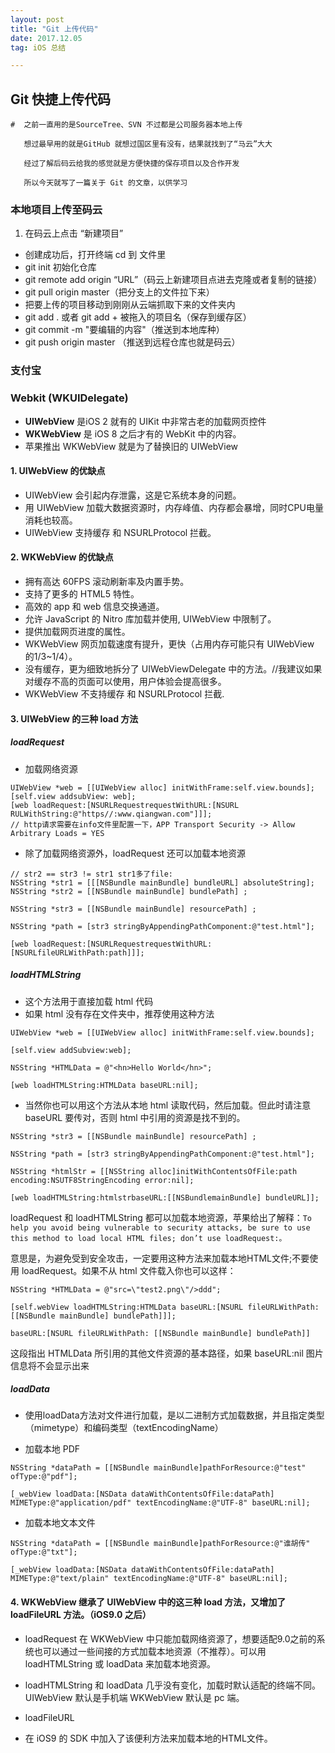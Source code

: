 ```yaml
---
layout: post
title: "Git 上传代码"
date: 2017.12.05
tag: iOS 总结

---
```


## Git 快捷上传代码 
```
#  之前一直用的是SourceTree、SVN 不过都是公司服务器本地上传
   
   想过最早用的就是GitHub 就想过国区里有没有，结果就找到了“马云”大大
   
   经过了解后码云给我的感觉就是方便快捷的保存项目以及合作开发
   
   所以今天就写了一篇关于 Git 的文章，以供学习
```
### 本地项目上传至码云
1.  在码云上点击 “新建项目”
-   创建成功后，打开终端 cd 到 文件里
-   git init 初始化仓库
-   git remote add origin “URL”（码云上新建项目点进去克隆或者复制的链接）
-   git pull origin master（把分支上的文件拉下来）
-   把要上传的项目移动到刚刚从云端抓取下来的文件夹内
-   git add . 或者 git add + 被拖入的项目名（保存到缓存区）
-   git commit -m "要编辑的内容"（推送到本地库种）
-   git push origin master （推送到远程仓库也就是码云）

### 支付宝
### Webkit (WKUIDelegate)
- **UIWebView** 是iOS 2 就有的 UIKit 中非常古老的加载网页控件
- **WKWebView** 是 iOS 8 之后才有的 WebKit 中的内容。
- 苹果推出 WKWebView 就是为了替换旧的 UIWebView

#### 1. UIWebView 的优缺点
- UIWebView 会引起内存泄露，这是它系统本身的问题。
- 用 UIWebView 加载大数据资源时，内存峰值、内存都会暴增，同时CPU电量消耗也较高。
- UIWebView 支持缓存 和 NSURLProtocol 拦截。

#### 2. WKWebView 的优缺点
- 拥有高达 60FPS 滚动刷新率及内置手势。
- 支持了更多的 HTML5 特性。
- 高效的 app 和 web 信息交换通道。
- 允许 JavaScript 的 Nitro 库加载并使用, UIWebView 中限制了。
- 提供加载网页进度的属性。
- WKWebView 网页加载速度有提升，更快（占用内存可能只有 UIWebView 的1/3~1/4）。
- 没有缓存，更为细致地拆分了 UIWebViewDelegate 中的方法。//我建议如果对缓存不高的页面可以使用，用户体验会提高很多。
- WKWebView 不支持缓存 和 NSURLProtocol 拦截.

#### 3. UIWebView 的三种 load 方法

##### loadRequest

- 加载网络资源

```
UIWebView *web = [[UIWebView alloc] initWithFrame:self.view.bounds];
[self.view addsubView: web];
[web loadRequest:[NSURLRequestrequestWithURL:[NSURL RULWithString:@"https//:www.qiangwan.com"]]];
// http请求需要在info文件里配置一下，APP Transport Security -> Allow Arbitrary Loads = YES
```


- 除了加载网络资源外，loadRequest 还可以加载本地资源

```
// str2 == str3 != str1 str1多了file:
NSString *str1 = [[[NSBundle mainBundle] bundleURL] absoluteString];
NSString *str2 = [[NSBundle mainBundle] bundlePath] ;

NSString *str3 = [[NSBundle mainBundle] resourcePath] ;

NSString *path = [str3 stringByAppendingPathComponent:@"test.html"];

[web loadRequest:[NSURLRequestrequestWithURL:[NSURLfileURLWithPath:path]]];
```
##### loadHTMLString

- 这个方法用于直接加载 html 代码
 - 如果 html 没有存在文件夹中，推荐使用这种方法

```
UIWebView *web = [[UIWebView alloc] initWithFrame:self.view.bounds];   

[self.view addSubview:web];    

NSString *HTMLData = @"<hn>Hello World</hn>";

[web loadHTMLString:HTMLData baseURL:nil];
```
- 当然你也可以用这个方法从本地 html 读取代码，然后加载。但此时请注意 baseURL 要传对，否则 html 中引用的资源是找不到的。

```
NSString *str3 = [[NSBundle mainBundle] resourcePath] ;

NSString *path = [str3 stringByAppendingPathComponent:@"test.html"];

NSString *htmlStr = [[NSString alloc]initWithContentsOfFile:path encoding:NSUTF8StringEncoding error:nil];

[web loadHTMLString:htmlstrbaseURL:[[NSBundlemainBundle] bundleURL]];
```
loadRequest 和 loadHTMLString 都可以加载本地资源，苹果给出了解释：`To help you avoid being vulnerable to security attacks, be sure to use this method to load local HTML files; don’t use loadRequest:。`

意思是，为避免受到安全攻击，一定要用这种方法来加载本地HTML文件;不要使用 loadRequest。如果不从 html 文件载入你也可以这样：

```
NSString *HTMLData = @"src=\"test2.png\"/>ddd";

[self.webView loadHTMLString:HTMLData baseURL:[NSURL fileURLWithPath: [[NSBundle mainBundle] bundlePath]]];

baseURL:[NSURL fileURLWithPath: [[NSBundle mainBundle] bundlePath]]
```
这段指出 HTMLData 所引用的其他文件资源的基本路径，如果 baseURL:nil 图片信息将不会显示出来

##### loadData
- 使用loadData方法对文件进行加载，是以二进制方式加载数据，并且指定类型（mimetype）和编码类型（textEncodingName）

- 加载本地 PDF

```
NSString *dataPath = [[NSBundle mainBundle]pathForResource:@"test" ofType:@"pdf"];

[_webView loadData:[NSData dataWithContentsOfFile:dataPath] MIMEType:@"application/pdf" textEncodingName:@"UTF-8" baseURL:nil];
```
- 加载本地文本文件

```
NSString *dataPath = [[NSBundle mainBundle]pathForResource:@"谁胡传" ofType:@"txt"];

[_webView loadData:[NSData dataWithContentsOfFile:dataPath] MIMEType:@"text/plain" textEncodingName:@"UTF-8" baseURL:nil];
```
#### 4. WKWebView 继承了 UIWebView 中的这三种 load 方法，又增加了 loadFileURL 方法。（iOS9.0 之后）
- loadRequest 在 WKWebView 中只能加载网络资源了，想要适配9.0之前的系统也可以通过一些间接的方式加载本地资源（不推荐）。可以用 loadHTMLString 或 loadData 来加载本地资源。

- loadHTMLString 和 loadData 几乎没有变化，加载时默认适配的终端不同。UIWebView 默认是手机端 WKWebView 默认是 pc 端。

- loadFileURL
 - 在 iOS9 的 SDK 中加入了该便利方法来加载本地的HTML文件。



